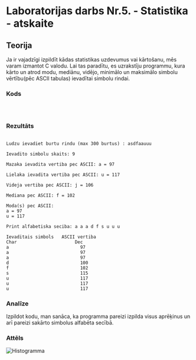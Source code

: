 <!-- https://help.github.com/en/github/writing-on-github/basic-writing-and-formatting-syntax -->
# Laboratorijas darbs Nr.5. - Statistika - atskaite

## Teorija
Ja ir vajadzīgi izpildīt kādas statistikas uzdevumus vai kārtošanu, mēs varam izmantot C valodu.
Lai tas paradītu, es uzrakstīju programmu, kura kārto un atrod modu, mediānu, vidējo, minimālo un maksimālo simbolu vērtību(pēc ASCII tabulas) ievadītai simbolu rindai.    

### Kods
```



```  

### Rezultāts
```

Ludzu ievadiet burtu rindu (max 300 burtus) : asdfaauuu

Ievadito simbolu skaits: 9

Mazaka ievadita vertiba pec ASCII: a = 97 

Lielaka ievadita vertiba pec ASCII: u = 117 

Videja vertiba pec ASCII: j = 106 

Mediana pec ASCII: f = 102 

Moda(s) pec ASCII: 
a = 97 
u = 117 

Print alfabetiska seciba: a a a d f s u u u 

Ievaditais simbols 	 ASCII vertiba
Char 		              Dec 
a 			                97 
a 			                97 
a 			                97 
d 			                100 
f 			                102 
s 			                115 
u 			                117 
u 			                117 
u 			                117 

```

### Analīze
Izpildot kodu, man sanāca, ka programma pareizi izpilda visus aprēķinus un arī pareizi sakārto simbolus alfabēta secībā.

### Attēls

![Histogramma]()

